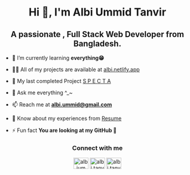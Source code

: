 <h1 align="center">Hi 👋, I'm Albi Ummid Tanvir</h1>
<h2 align="center">A passionate , Full Stack Web Developer from Bangladesh.</h2>

- 🌱 I’m currently learning **everything😁**

- 👨‍💻 All of my projects are available at [albi.netlify.app](https://albi.netlify.app)

- 🚀 My last completed Project [S P E C T A](https://specta-web.web.app)

- 💬 Ask me everything ^\_~

- 📫 Reach me at **albi.ummid@gmail.com**

- 📄 Know about my experiences from [Resume](https://drive.google.com/file/d/1qvSCGTt4FP6iZj7VphOcQOL7WIyu-lke/view?usp=sharing)

- ⚡ Fun fact **You are looking at my GitHub 🤣**

<h3 align="center">Connect with me</h3>
<p align='center'>
<a href="https://linkedin.com/in/albiummid" target="blank"><img align="center" src="https://simpleicons.org/icons/linkedin.svg" alt="albiummid" height="30" width="40" /></a>
<a href="https://fb.com/albi.tanvir" target="blank"><img align="center" src="https://simpleicons.org/icons/facebook.svg" alt="albi.tanvir" height="30" width="40" /></a>
<a href="https://instagram.com/albi.tanvir" target="blank"><img align="center" src="https://simpleicons.org/icons/instagram.svg" alt="albi.tanvir" height="30" width="40" /></a>

</p>
